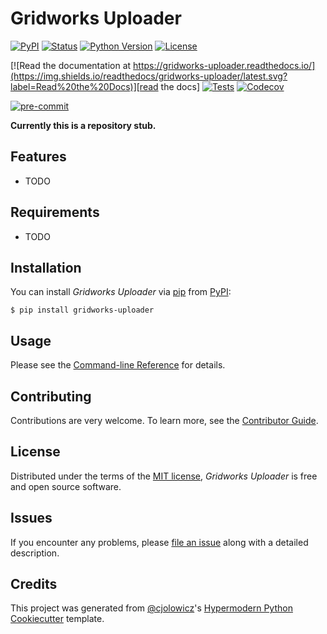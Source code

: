 # Gridworks Uploader

[![PyPI](https://img.shields.io/pypi/v/gridworks-uploader.svg)][pypi_]
[![Status](https://img.shields.io/pypi/status/gridworks-uploader.svg)][status]
[![Python Version](https://img.shields.io/pypi/pyversions/gridworks-uploader)][python version]
[![License](https://img.shields.io/pypi/l/gridworks-uploader)][license]

[![Read the documentation at https://gridworks-uploader.readthedocs.io/](https://img.shields.io/readthedocs/gridworks-uploader/latest.svg?label=Read%20the%20Docs)][read the docs]
[![Tests](https://github.com/anschweitzer/gridworks-uploader/workflows/Tests/badge.svg)][tests]
[![Codecov](https://codecov.io/gh/anschweitzer/gridworks-uploader/branch/main/graph/badge.svg)][codecov]

[![pre-commit](https://img.shields.io/badge/pre--commit-enabled-brightgreen?logo=pre-commit&logoColor=white)][pre-commit]

[pypi_]: https://pypi.org/project/gridworks-uploader/
[status]: https://pypi.org/project/gridworks-uploader/
[python version]: https://pypi.org/project/gridworks-uploader
[read the docs]: https://gridworks-uploader.readthedocs.io/
[tests]: https://github.com/anschweitzer/gridworks-uploader/actions?workflow=Tests
[codecov]: https://app.codecov.io/gh/anschweitzer/gridworks-uploader
[pre-commit]: https://github.com/pre-commit/pre-commit

**Currently this is a repository stub.** 

## Features

- TODO

## Requirements

- TODO

## Installation

You can install _Gridworks Uploader_ via [pip] from [PyPI]:

```console
$ pip install gridworks-uploader
```

## Usage

Please see the [Command-line Reference] for details.

## Contributing

Contributions are very welcome.
To learn more, see the [Contributor Guide].

## License

Distributed under the terms of the [MIT license][license],
_Gridworks Uploader_ is free and open source software.

## Issues

If you encounter any problems,
please [file an issue] along with a detailed description.

## Credits

This project was generated from [@cjolowicz]'s [Hypermodern Python Cookiecutter] template.

[@cjolowicz]: https://github.com/cjolowicz
[pypi]: https://pypi.org/
[hypermodern python cookiecutter]: https://github.com/cjolowicz/cookiecutter-hypermodern-python
[file an issue]: https://github.com/anschweitzer/gridworks-uploader/issues
[pip]: https://pip.pypa.io/

<!-- github-only -->

[license]: https://github.com/anschweitzer/gridworks-uploader/blob/main/LICENSE
[contributor guide]: https://github.com/anschweitzer/gridworks-uploader/blob/main/CONTRIBUTING.md
[command-line reference]: https://gridworks-uploader.readthedocs.io/en/latest/usage.html
